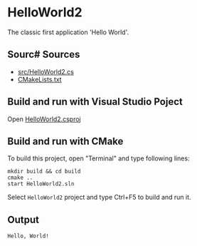 # HelloWorld2

The classic first application 'Hello World'.

## Sourc# Sources

* [src/HelloWorld2.cs](src/HelloWorld2.cs)
* [CMakeLists.txt](CMakeLists.txt)

## Build and run with Visual Studio Poject

Open [HelloWorld2.csproj](HelloWorld2.csproj)

## Build and run with CMake

To build this project, open "Terminal" and type following lines:

```batch
mkdir build && cd build
cmake ..
start HelloWorld2.sln
```

Select `HelloWorld2` project and type Ctrl+F5 to build and run it.

## Output

```
Hello, World!
```
